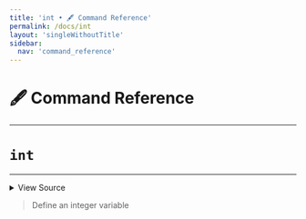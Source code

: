 ```yaml
---
title: 'int • 🖋️ Command Reference'
permalink: /docs/int
layout: 'singleWithoutTitle'
sidebar:
  nav: 'command_reference'
---
```


# 🖋️ Command Reference

---

# `int`

---



<details>
  <summary>View Source</summary>

{% highlight sh %}

local globalArgument=''
[ "$1" = '-g' ] && { globalArgument='-g '; shift; }

if [ $# -eq 1 ]
then
  if [[ "$1" =~ ^([^=]+)=([^=]+)$ ]]
  then
    !fn --shellpen-private writeDSL writeln "declare ${globalArgument}-i ${BASH_REMATCH[1]}=${BASH_REMATCH[2]}"
  else
    !fn --shellpen-private writeDSL writeln "declare ${globalArgument}-i $1"
  fi
elif [ $# -eq 2 ]
then
  !fn --shellpen-private writeDSL writeln "declare ${globalArgument}-i $1=$2"
elif [ $# -eq 3 ] && [ "$2" = '=' ]
then
  !fn --shellpen-private writeDSL writeln "declare ${globalArgument}-i $1=$3"
fi
{% endhighlight %}

</details>



> Define an integer variable







